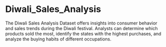 # Diwali_Sales_Analysis
The Diwali Sales Analysis Dataset offers insights into consumer behavior and sales trends during the Diwali festival. Analysts can determine which products sold the most, identify the states with the highest purchases, and analyze the buying habits of different occupations. 
